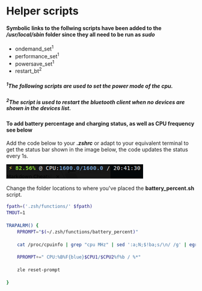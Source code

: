 # Helper scripts

#### Symbolic links to the follwing scripts have been added to the */usr/local/sbin* folder since they all need to be run as *sudo*
  * ondemand_set<sup>1</sup>
  * performance_set<sup>1</sup>
  * powersave_set<sup>1</sup>
  * restart_bt<sup>2</sup>

##### <sup>1</sup>The following scripts are used to set the power mode of the cpu.
##### <sup>2</sup>The script is used to restart the bluetooth client when no devices are shown in the devices list.

#### To add battery percentage and charging status, as well as CPU frequency see below
Add the code below to your **_.zshrc_** or adapt to your equivalent terminal to get the status bar shown in the image below, the code updates the status every 1s.

![alt text](https://github.com/clu83/helper-scripts/blob/master/command_line_charge_status.png "terminal with cpu/battery status")

Change the folder locations to where you've placed the **battery_percent.sh** script.


```bash
fpath=('.zsh/functions/' $fpath)
TMOUT=1

TRAPALRM() {
	RPROMPT="$(~/.zsh/functions/battery_percent)"

	cat /proc/cpuinfo | grep "cpu MHz" | sed ':a;N;$!ba;s/\n/ /g' | egrep -o '[[:digit:]]{1,4}\.[0]{1}' | sed ':a;N;$!ba;s/\n/ /g' | read CPU1 CPU2

	RPROMPT+=" CPU:%B%F{blue}$CPU1/$CPU2%f%b / %*"
	
	zle reset-prompt

}
```
